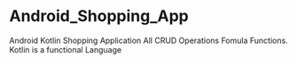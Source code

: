# Android_Shopping_App
Android Kotlin Shopping Application
All CRUD Operations
Fomula Functions.
Kotlin is a functional Language
